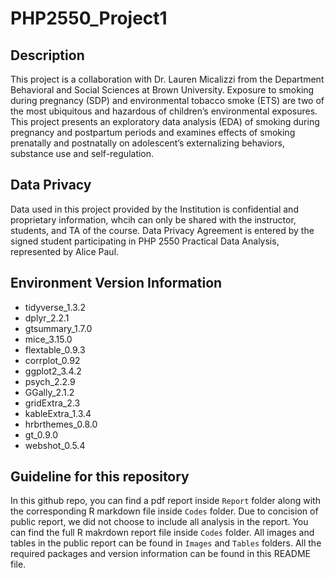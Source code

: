 # PHP2550_Project1

## Description
This project is a collaboration with Dr. Lauren Micalizzi from the Department Behavioral and Social Sciences at Brown University. Exposure to smoking during pregnancy (SDP) and environmental tobacco smoke (ETS) are two of the most ubiquitous and hazardous of children’s environmental exposures. This project presents an exploratory data analysis (EDA) of smoking during pregnancy and postpartum periods and examines effects of smoking prenatally and postnatally on adolescent’s externalizing behaviors, substance use and self-regulation. 

## Data Privacy
Data used in this project provided by the Institution is confidential and proprietary information, whcih can only be shared with the instructor, students, and TA of the course. Data Privacy Agreement is entered by the signed student participating in PHP 2550 Practical Data Analysis, represented by Alice Paul.

## Environment Version Information
- tidyverse_1.3.2
- dplyr_2.2.1
- gtsummary_1.7.0
- mice_3.15.0
- flextable_0.9.3
- corrplot_0.92
- ggplot2_3.4.2
- psych_2.2.9
- GGally_2.1.2
- gridExtra_2.3
- kableExtra_1.3.4
- hrbrthemes_0.8.0
- gt_0.9.0
- webshot_0.5.4
  

## Guideline for this repository
In this github repo, you can find a pdf report inside `Report` folder along with the corresponding R markdown file inside `Codes` folder. Due to concision of public report, we did not choose to include all analysis in the report. You can find the full R makrdown report file inside `Codes` folder. All images and tables in the public report can be found in `Images` and `Tables` folders. All the required packages and version information can be found in this README file.
